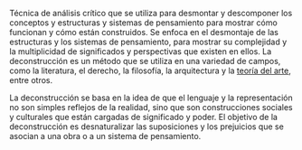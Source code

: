 Técnica de análisis crítico que se utiliza para desmontar y descomponer los conceptos y estructuras y sistemas de pensamiento para mostrar cómo funcionan y cómo están construidos.  Se enfoca en el desmontaje de las estructuras y los sistemas de pensamiento, para mostrar su complejidad y la multiplicidad de significados y perspectivas que existen en ellos. La deconstrucción es un método que se utiliza en una variedad de campos, como la  literatura, el derecho, la filosofía, la arquitectura y la [teoría del arte](deconstrucción-en-la-teoría-del-arte.md), entre otros.

La deconstrucción se basa en la idea de que el lenguaje y la representación no son simples reflejos de la realidad, sino que son construcciones sociales y culturales que están cargadas de significado y poder. El objetivo de la deconstrucción es desnaturalizar las suposiciones y los prejuicios que se asocian a una obra o a un sistema de pensamiento.